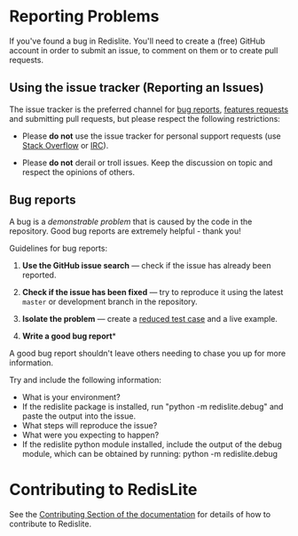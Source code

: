 # Reporting Problems

If you've found a bug in Redislite. You'll need to create a (free) GitHub 
account in order to submit an issue, to comment on them or to create pull 
requests.

## Using the issue tracker (Reporting an Issues)

The issue tracker is the preferred channel for [bug reports](https://github.com/yahoo/redislite/issues),
[features requests](https://github.com/yahoo/redislite/issues) and submitting 
pull requests, but please respect the following restrictions:

* Please **do not** use the issue tracker for personal support requests (use [Stack Overflow](http://stackoverflow.com) or [IRC](http://webchat.freenode.net/?channels=%23redislite&uio=d4)).

* Please **do not** derail or troll issues. Keep the discussion on topic and
  respect the opinions of others.

## Bug reports

A bug is a _demonstrable problem_ that is caused by the code in the repository.
Good bug reports are extremely helpful - thank you!

Guidelines for bug reports:

1. **Use the GitHub issue search** &mdash; check if the issue has already been
   reported.

2. **Check if the issue has been fixed** &mdash; try to reproduce it using the
   latest `master` or development branch in the repository.

3. **Isolate the problem** &mdash; create a [reduced test case](http://css-tricks.com/reduced-test-cases/) and a live example.

4. **Write a good bug report***

A good bug report shouldn't leave others needing to chase you up for more information. 

Try and include the following information:

* What is your environment?
* If the redislite package is installed, run "python -m redislite.debug" and paste the output into the issue.
* What steps will reproduce the issue?
* What were you expecting to happen?
* If the redislite python module installed, include the output of the debug module, which can be obtained by running:
    python -m redislite.debug
    
# Contributing to RedisLite

See the [Contributing Section of the documentation](http://redislite.readthedocs.org/en/latest/topic/contributing.html) for details of how to contribute to Redislite.

